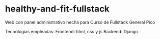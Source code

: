 # healthy-and-fit-fullstack

Web con panel administrativo hecha para Curso de Fullstack General Pico

Tecnologias empleadas:
Frontend: html, css y js 
Backend: Django
